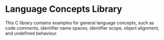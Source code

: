 # Language Concepts Library

This C library contains examples for general language concepts, such as code comments, identifier name spaces, identifier scope, object alignment, and undefined behaviour.
